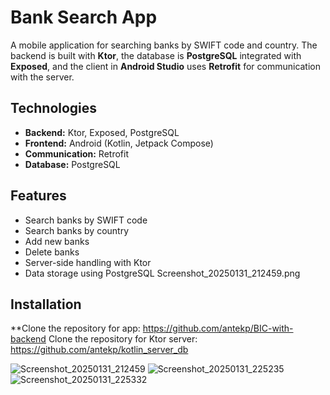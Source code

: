 # Bank Search App

A mobile application for searching banks by SWIFT code and country. The backend is built with **Ktor**, the database is **PostgreSQL** integrated with **Exposed**, and the client in **Android Studio** uses **Retrofit** for communication with the server.

## Technologies

- **Backend:** Ktor, Exposed, PostgreSQL
- **Frontend:** Android (Kotlin, Jetpack Compose)
- **Communication:** Retrofit
- **Database:** PostgreSQL

## Features

- Search banks by SWIFT code
- Search banks by country
- Add new banks
- Delete banks
- Server-side handling with Ktor
- Data storage using PostgreSQL
Screenshot_20250131_212459.png
## Installation

 **Clone the repository for app:
 https://github.com/antekp/BIC-with-backend
 Clone the repository for Ktor server:
 https://github.com/antekp/kotlin_server_db

![Screenshot_20250131_212459](https://github.com/user-attachments/assets/42557a54-8c3e-4f8b-bc83-0e1e01995c61)
![Screenshot_20250131_225235](https://github.com/user-attachments/assets/e5430c0e-9c39-4050-803a-1fdff3513740)
![Screenshot_20250131_225332](https://github.com/user-attachments/assets/daafcdf6-a771-4ca7-b80f-64fa76ee4252)


